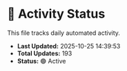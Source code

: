 # 🤖 Activity Status

This file tracks daily automated activity.

- **Last Updated:** 2025-10-25 14:39:53
- **Total Updates:** 193
- **Status:** 🟢 Active
